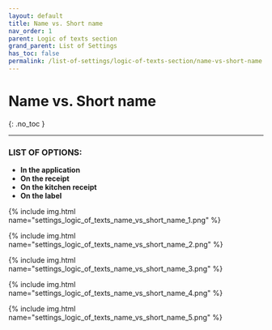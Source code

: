 ```yaml
---
layout: default
title: Name vs. Short name
nav_order: 1
parent: Logic of texts section
grand_parent: List of Settings
has_toc: false
permalink: /list-of-settings/logic-of-texts-section/name-vs-short-name
---
```


# Name vs. Short name
{: .no_toc }

---

### LIST OF OPTIONS:
- **In the application**
- **On the receipt**
- **On the kitchen receipt**
- **On the label**

{% include img.html name="settings_logic_of_texts_name_vs_short_name_1.png" %}

{% include img.html name="settings_logic_of_texts_name_vs_short_name_2.png" %}

{% include img.html name="settings_logic_of_texts_name_vs_short_name_3.png" %}

{% include img.html name="settings_logic_of_texts_name_vs_short_name_4.png" %}

{% include img.html name="settings_logic_of_texts_name_vs_short_name_5.png" %}